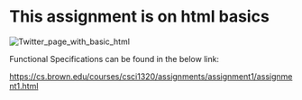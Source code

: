# This assignment is on html basics
![Twitter_page_with_basic_html](https://user-images.githubusercontent.com/89182069/130439538-41bf6e06-4d12-4a59-b3eb-61a2ae67a12b.PNG)

Functional Specifications can be found in the below link:

https://cs.brown.edu/courses/csci1320/assignments/assignment1/assignment1.html
